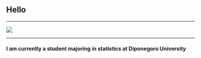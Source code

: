 ## Hello

---
<img src="ipin.jepg?raw=true"/>

---
#### I am currently a student majoring in statistics at Diponegoro University
<!-- Remove above link if you don't want to attibute -->
